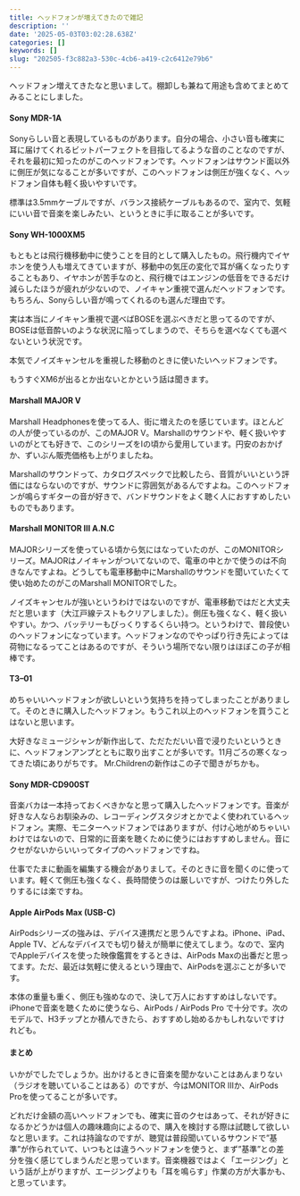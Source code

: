 ```yaml
---
title: ヘッドフォンが増えてきたので雑記
description: ''
date: '2025-05-03T03:02:28.638Z'
categories: []
keywords: []
slug: "202505-f3c882a3-530c-4cb6-a419-c2c6412e79b6"
---
```

ヘッドフォン増えてきたなと思いまして。棚卸しも兼ねて用途も含めてまとめてみることにしました。

#### Sony MDR-1A

Sonyらしい音と表現しているものがあります。自分の場合、小さい音も確実に耳に届けてくれるビットパーフェクトを目指してるような音のことなのですが、それを最初に知ったのがこのヘッドフォンです。ヘッドフォンはサウンド面以外に側圧が気になることが多いですが、このヘッドフォンは側圧が強くなく、ヘッドフォン自体も軽く扱いやすいです。

標準は3.5mmケーブルですが、バランス接続ケーブルもあるので、室内で、気軽にいい音で音楽を楽しみたい、というときに手に取ることが多いです。

#### Sony WH-1000XM5

もともとは飛行機移動中に使うことを目的として購入したもの。飛行機内でイヤホンを使う人も増えてきていますが、移動中の気圧の変化で耳が痛くなったりすることもあり、イヤホンが苦手なのと、飛行機ではエンジンの低音をできるだけ減らしたほうが疲れが少ないので、ノイキャン重視で選んだヘッドフォンです。もちろん、Sonyらしい音が鳴ってくれるのも選んだ理由です。

実は本当にノイキャン重視で選べばBOSEを選ぶべきだと思ってるのですが、BOSEは低音酔いのような状況に陥ってしまうので、そちらを選べなくても選べないという状況です。

本気でノイズキャンセルを重視した移動のときに使いたいヘッドフォンです。

もうすぐXM6が出るとか出ないとかという話は聞きます。

#### Marshall MAJOR V

Marshall Headphonesを使ってる人、街に増えたのを感じています。ほとんどの人が使っているのが、このMAJOR V。Marshallのサウンドや、軽く扱いやすいのがとても好きで、このシリーズをIの頃から愛用しています。円安のおかげか、ずいぶん販売価格も上がりましたね。

Marshallのサウンドって、カタログスペックで比較したら、音質がいいという評価にはならないのですが、サウンドに雰囲気があるんですよね。このヘッドフォンが鳴らすギターの音が好きで、バンドサウンドをよく聴く人におすすめしたいものでもあります。

#### Marshall MONITOR III A.N.C

MAJORシリーズを使っている頃から気にはなっていたのが、このMONITORシリーズ。MAJORはノイキャンがついてないので、電車の中とかで使うのは不向きなんですよね。どうしても電車移動中にMarshallのサウンドを聞いていたくて使い始めたのがこのMarshall MONITORでした。

ノイズキャンセルが強いというわけではないのですが、電車移動ではだと大丈夫だと思います（大江戸線テストもクリアしました）。側圧も強くなく、軽く扱いやすい。かつ、バッテリーもびっくりするくらい持つ。というわけで、普段使いのヘッドフォンになっています。ヘッドフォンなのでやっぱり行き先によっては荷物になるってことはあるのですが、そういう場所でない限りはほぼこの子が相棒です。

#### T3–01

めちゃいいヘッドフォンが欲しいという気持ちを持ってしまったことがありまして。そのときに購入したヘッドフォン。もうこれ以上のヘッドフォンを買うことはないと思います。

大好きなミュージシャンが新作出して、ただただいい音で浸りたいというときに、ヘッドフォンアンプとともに取り出すことが多いです。11月ごろの寒くなってきた頃にありがちです。 Mr.Childrenの新作はこの子で聞きがちかも。

#### Sony MDR-CD900ST

音楽バカは一本持っておくべきかなと思って購入したヘッドフォンです。音楽が好きな人ならお馴染みの、レコーディングスタジオとかでよく使われているヘッドフォン。実際、モニターヘッドフォンではありますが、付け心地がめちゃいいわけではないので、日常的に音楽を聴くために使うにはおすすめしません。音にクセがないからいいってタイプのヘッドフォンですね。

仕事でたまに動画を編集する機会がありまして。そのときに音を聞くのに使っています。軽くて側圧も強くなく、長時間使うのは厳しいですが、つけたり外したりするには楽ですね。

#### Apple AirPods Max (USB-C)

AirPodsシリーズの強みは、デバイス連携だと思うんですよね。iPhone、iPad、Apple TV、どんなデバイスでも切り替えが簡単に使えてしまう。なので、室内でAppleデバイスを使った映像鑑賞をするときは、AirPods Maxの出番だと思ってます。ただ、最近は気軽に使えるという理由で、AirPodsを選ぶことが多いです。

本体の重量も重く、側圧も強めなので、決して万人におすすめはしないです。iPhoneで音楽を聴くために使うなら、AirPods / AirPods Pro で十分です。次のモデルで、H3チップとか積んできたら、おすすめし始めるかもしれないですけれども。

#### まとめ

いかがでしたでしょうか。出かけるときに音楽を聞かないことはあんまりない（ラジオを聴いていることはある）のですが、今はMONITOR IIIか、AirPods Proを使ってることが多いです。

どれだけ金額の高いヘッドフォンでも、確実に音のクセはあって、それが好きになるかどうかは個人の趣味趣向によるので、購入を検討する際は試聴して欲しいなと思います。これは持論なのですが、聴覚は普段聞いているサウンドで”基準”が作られていて、いつもとは違うヘッドフォンを使うと、まず”基準”との差分を強く感じてしまうんだと思っています。音楽機器ではよく「エージング」という話が上がりますが、エージングよりも「耳を鳴らす」作業の方が大事かも、と思っています。